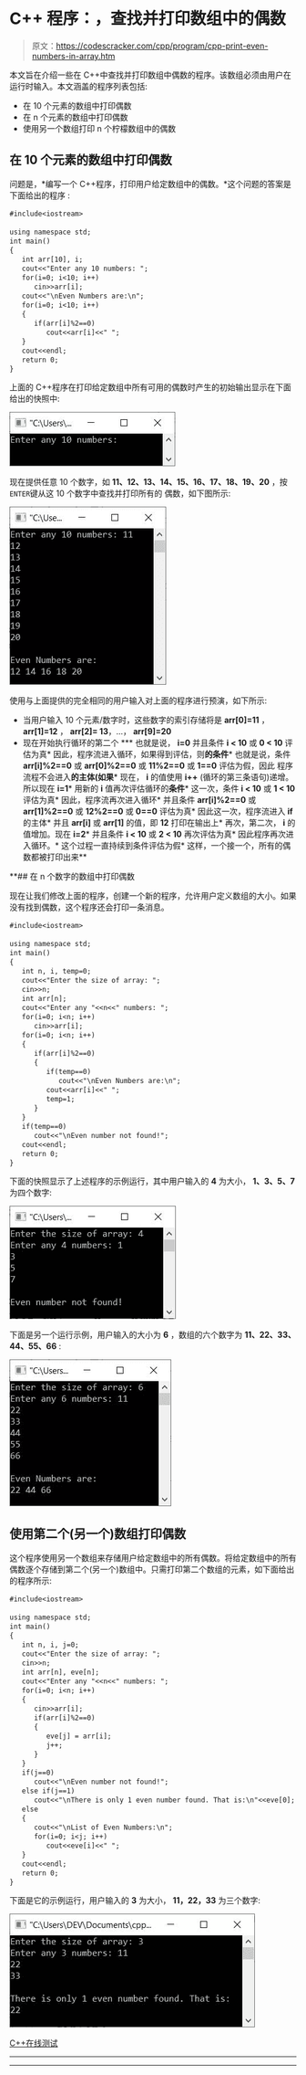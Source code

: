 # C++ 程序：，查找并打印数组中的偶数

> 原文：<https://codescracker.com/cpp/program/cpp-print-even-numbers-in-array.htm>

本文旨在介绍一些在 C++中查找并打印数组中偶数的程序。该数组必须由用户在运行时输入。本文涵盖的程序列表包括:

*   在 10 个元素的数组中打印偶数
*   在 n 个元素的数组中打印偶数
*   使用另一个数组打印 n 个柠檬数组中的偶数

## 在 10 个元素的数组中打印偶数

问题是，*编写一个 C++程序，打印用户给定数组中的偶数。*这个问题的答案是下面给出的程序 :

```
#include<iostream>

using namespace std;
int main()
{
   int arr[10], i;
   cout<<"Enter any 10 numbers: ";
   for(i=0; i<10; i++)
      cin>>arr[i];
   cout<<"\nEven Numbers are:\n";
   for(i=0; i<10; i++)
   {
      if(arr[i]%2==0)
         cout<<arr[i]<<" ";
   }
   cout<<endl;
   return 0;
}
```

上面的 C++程序在打印给定数组中所有可用的偶数时产生的初始输出显示在下面给出的快照中:

![c++ program print even numbers in an array](img/954c7d2a956a30d897e570913f1a3dc4.png)

现在提供任意 10 个数字，如 **11、12、13、14、15、16、17、18、19、20** ，按`ENTER`键从这 10 个数字中查找并打印所有的 偶数，如下图所示:

![print even numbers in array c++](img/7efea55c1ec86a2a6db875cf4525891b.png)

使用与上面提供的完全相同的用户输入对上面的程序进行预演，如下所示:

*   当用户输入 10 个元素/数字时，这些数字的索引存储将是 **arr[0]=11** ， **arr[1]=12** ， **arr[2]= 13**，...， **arr[9]=20**
*   现在开始执行循环的第二个
***   也就是说， **i=0** 并且条件 **i < 10** 或 **0 < 10** 评估为真*   因此，程序流进入循环，如果得到评估，则**的条件***   也就是说，条件 **arr[i]%2==0** 或 **arr[0]%2==0** 或 **11%2==0** 或 **1==0** 评估为假，因此 程序流程不会进入**的主体(如果***   现在， **i** 的值使用 **i++** (循环的第三条语句)递增。所以现在 **i=1***   用新的 **i** 值再次评估循环的**条件***   这一次，条件 **i < 10** 或 **1 < 10** 评估为真*   因此，程序流再次进入循环*   并且条件 **arr[i]%2==0** 或 **arr[1]%2==0** 或 **12%2==0** 或 **0==0** 评估为真*   因此这一次，程序流进入 **if** 的主体*   并且 **arr[i]** 或 **arr[1]** 的值，即 **12** 打印在输出上*   再次，第二次， **i** 的值增加。现在 **i=2***   并且条件 **i < 10** 或 **2 < 10** 再次评估为真*   因此程序再次进入循环。*   这个过程一直持续到条件评估为假*   这样，一个接一个，所有的偶数都被打印出来**

 **## 在 n 个数字的数组中打印偶数

现在让我们修改上面的程序，创建一个新的程序，允许用户定义数组的大小。如果没有找到偶数，这个程序还会打印一条消息。

```
#include<iostream>

using namespace std;
int main()
{
   int n, i, temp=0;
   cout<<"Enter the size of array: ";
   cin>>n;
   int arr[n];
   cout<<"Enter any "<<n<<" numbers: ";
   for(i=0; i<n; i++)
      cin>>arr[i];
   for(i=0; i<n; i++)
   {
      if(arr[i]%2==0)
      {
         if(temp==0)
            cout<<"\nEven Numbers are:\n";
         cout<<arr[i]<<" ";
         temp=1;
      }
   }
   if(temp==0)
      cout<<"\nEven number not found!";
   cout<<endl;
   return 0;
}
```

下面的快照显示了上述程序的示例运行，其中用户输入的 **4** 为大小， **1、3、5、7** 为四个数字:

![find even numbers in array c++ program](img/d8840b08e77ab334a67c1bd35209b55f.png)

下面是另一个运行示例，用户输入的大小为 **6** ，数组的六个数字为 **11、22、33、44、55、66** :

![c++ find even numbers in array](img/71e01c393d3e634113ee0bddb2a86469.png)

## 使用第二个(另一个)数组打印偶数

这个程序使用另一个数组来存储用户给定数组中的所有偶数。将给定数组中的所有偶数逐个存储到第二个(另一个)数组中。只需打印第二个数组的元素，如下面给出的程序所示:

```
#include<iostream>

using namespace std;
int main()
{
   int n, i, j=0;
   cout<<"Enter the size of array: ";
   cin>>n;
   int arr[n], eve[n];
   cout<<"Enter any "<<n<<" numbers: ";
   for(i=0; i<n; i++)
   {
      cin>>arr[i];
      if(arr[i]%2==0)
      {
         eve[j] = arr[i];
         j++;
      }
   }
   if(j==0)
      cout<<"\nEven number not found!";
   else if(j==1)
      cout<<"\nThere is only 1 even number found. That is:\n"<<eve[0];
   else
   {
      cout<<"\nList of Even Numbers:\n";
      for(i=0; i<j; i++)
         cout<<eve[i]<<" ";
   }
   cout<<endl;
   return 0;
}
```

下面是它的示例运行，用户输入的 **3** 为大小， **11，22，33** 为三个数字:

![print even numbers from array c++](img/2191b24e8c0067d7d8edece64a3ef550.png)

[C++在线测试](/exam/showtest.php?subid=3)

* * *

* * ***